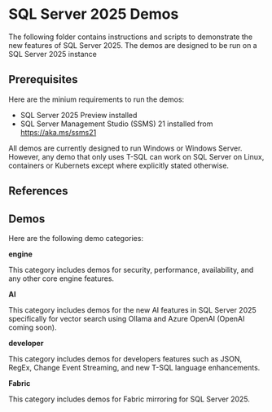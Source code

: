 # SQL Server 2025 Demos

The following folder contains instructions and scripts to demonstrate the new features of SQL Server 2025. The demos are designed to be run on a SQL Server 2025 instance

## Prerequisites

Here are the minium requirements to run the demos:

- SQL Server 2025 Preview installed 
- SQL Server Management Studio (SSMS) 21 installed from https://aka.ms/ssms21

All demos are currently designed to run Windows or Windows Server. However, any demo that only uses T-SQL can work on SQL Server on Linux, containers or Kubernets except where explicitly stated otherwise.

## References


## Demos

Here are the following demo categories:

**engine**

This category includes demos for security, performance, availability, and any other core engine features.

**AI**

This category includes demos for the new AI features in SQL Server 2025 specifically for vector search using Ollama and Azure OpenAI (OpenAI coming soon).

**developer**

This category includes demos for developers features such as JSON, RegEx, Change Event Streaming, and new T-SQL language enhancements.

**Fabric**

This category includes demos for Fabric mirroring for SQL Server 2025.